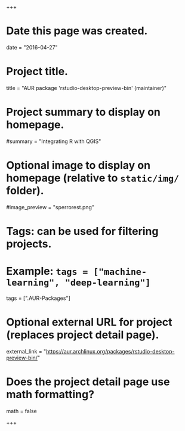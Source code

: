 +++
# Date this page was created.
date = "2016-04-27"

# Project title.
title = "AUR package 'rstudio-desktop-preview-bin' (maintainer)"

# Project summary to display on homepage.
#summary = "Integrating R with QGIS"

# Optional image to display on homepage (relative to `static/img/` folder).
#image_preview = "sperrorest.png"

# Tags: can be used for filtering projects.
# Example: `tags = ["machine-learning", "deep-learning"]`
tags = [".AUR-Packages"]

# Optional external URL for project (replaces project detail page).
external_link = "https://aur.archlinux.org/packages/rstudio-desktop-preview-bin/"

# Does the project detail page use math formatting?
math = false

+++



